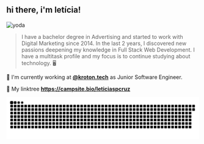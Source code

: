## hi there, i'm <strong>letícia!</strong>
<img align="center" alt="yoda" src="https://media.giphy.com/media/QLBcA1iilFLESNkmRE/giphy.gif">

> I have a bachelor degree in Advertising and started to work with Digital Marketing since 2014.
> In the last 2 years, I discovered new passions deepening my knowledge in Full Stack Web Development. 
> I have a multitask profile and my focus is to continue studying about technology. 🖥️

📌  I'm currently working at <a href="https://www.linkedin.com/company/kroton-tech/"><strong>@kroton.tech</strong></a> as Junior Software Engineer.

🔗 My linktree <strong>https://campsite.bio/leticiaspcruz</strong>
    
  ![Snake animation](https://github.com/leticiaspcruz/leticiaspcruz/blob/output/github-contribution-grid-snake.svg)
